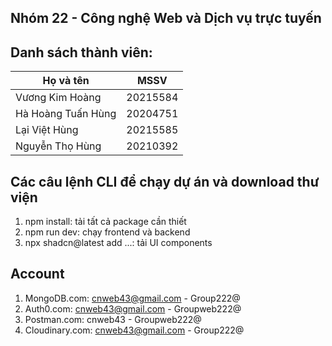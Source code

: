 ## Nhóm 22 - Công nghệ Web và Dịch vụ trực tuyến

## Danh sách thành viên:

| Họ và tên          | MSSV     |
| ------------------ | -------- |
| Vương Kim Hoàng    | 20215584 |
| Hà Hoàng Tuấn Hùng | 20204751 |
| Lại Việt Hùng      | 20215585 |
| Nguyễn Thọ Hùng    | 20210392 |

## Các câu lệnh CLI để chạy dự án và download thư viện

1. npm install: tải tất cả package cần thiết
2. npm run dev: chạy frontend và backend
3. npx shadcn@latest add ...: tải UI components

## Account

1. MongoDB.com: cnweb43@gmail.com - Group222@
2. Auth0.com: cnweb43@gmail.com - Groupweb222@
3. Postman.com: cnweb43 - Groupweb222@
4. Cloudinary.com: cnweb43@gmail.com - Group222@
